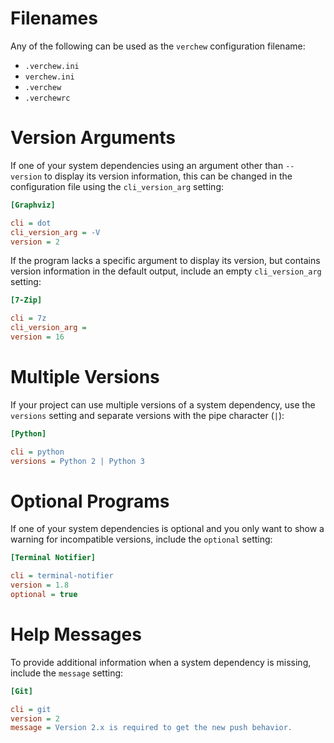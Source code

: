 # Filenames

Any of the following can be used as the `verchew` configuration filename:

* `.verchew.ini`
* `verchew.ini`
* `.verchew`
* `.verchewrc`
    
# Version Arguments

If one of your system dependencies using an argument other than `--version` to display its version information, this can be changed in the configuration file using the `cli_version_arg` setting:

```ini
[Graphviz]

cli = dot
cli_version_arg = -V
version = 2
```

If the program lacks a specific argument to display its version, but contains version information in the default output, include an empty `cli_version_arg` setting:

```ini
[7-Zip]

cli = 7z
cli_version_arg = 
version = 16
```

# Multiple Versions

If your project can use multiple versions of a system dependency, use the `versions` setting and separate versions with the pipe character (`|`):

```ini
[Python]

cli = python
versions = Python 2 | Python 3
```

# Optional Programs

If one of your system dependencies is optional and you only want to show a warning for incompatible versions, include the `optional` setting:

```ini
[Terminal Notifier]

cli = terminal-notifier
version = 1.8
optional = true
```

# Help Messages

To provide additional information when a system dependency is missing, include the `message` setting:

```ini
[Git]

cli = git
version = 2
message = Version 2.x is required to get the new push behavior.
```
